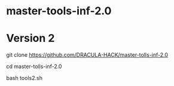 # master-tools-inf-2.0

# Version 2


git clone https://github.com/DRACULA-HACK/master-tolls-inf-2.0


cd master-tolls-inf-2.0

bash tools2.sh
